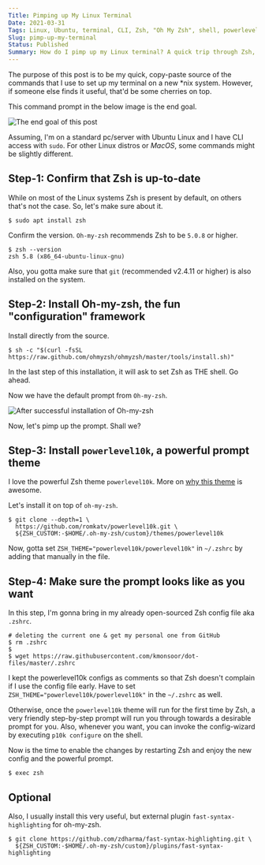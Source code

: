 ```yaml
---
Title: Pimping up My Linux Terminal
Date: 2021-03-31
Tags: Linux, Ubuntu, terminal, CLI, Zsh, "Oh My Zsh", shell, powerlevel10k
Slug: pimp-up-my-terminal
Status: Published
Summary: How do I pimp up my Linux terminal? A quick trip through Zsh, Oh-my-zsh, and other power tools to make the command-line-based workflow smooth and cool.
---
```


The purpose of this post is to be my quick, copy-paste source of the commands that I use to set up my terminal on a new *nix system.
However, if someone else finds it useful, that'd be some cherries on top.

This command prompt in the below image is the end goal.

![The end goal of this post](https://i.imgur.com/oZahIog.png)

Assuming, I'm on a standard pc/server with Ubuntu Linux and I have CLI access with `sudo`. For other Linux distros or *MacOS*, some commands might be slightly different.

Step-1: Confirm that Zsh is up-to-date
--------------------------------------
While on most of the Linux systems Zsh is present by default, on others that's not the case. So, let's make sure about it.

```shell-session
$ sudo apt install zsh
```

Confirm the version. `Oh-my-zsh` recommends Zsh to be `5.0.8` or higher.

```shell-session
$ zsh --version
zsh 5.8 (x86_64-ubuntu-linux-gnu)
```

Also, you gotta make sure that `git` (recommended v2.4.11 or higher) is also installed on the system.

  
  
Step-2: Install Oh-my-zsh, the fun "configuration" framework
------------------------------------------------------------
Install directly from the source.

```shell-session
$ sh -c "$(curl -fsSL https://raw.github.com/ohmyzsh/ohmyzsh/master/tools/install.sh)"
```

In the last step of this installation, it will ask to set Zsh as THE shell. Go ahead.

Now we have the default prompt from `Oh-my-zsh`. 

![After successful installation of Oh-my-zsh](https://i.imgur.com/HOVqqvi.png)

Now, let's pimp up the prompt. Shall we?
  
  
Step-3: Install `powerlevel10k`, a powerful prompt theme
--------------------------------------------------------

I love the powerful Zsh theme `powerlevel10k`. More on [why this theme](https://github.com/romkatv/powerlevel10k#features) is awesome.

Let's install it on top of `oh-my-zsh`.

```shell-session
$ git clone --depth=1 \
  https://github.com/romkatv/powerlevel10k.git \
  ${ZSH_CUSTOM:-$HOME/.oh-my-zsh/custom}/themes/powerlevel10k
```

Now, gotta set `ZSH_THEME="powerlevel10k/powerlevel10k"` in `~/.zshrc` by adding that manually in the file.


  
Step-4: Make sure the prompt looks like as you want
---------------------------------------------------
In this step, I'm gonna bring in my already open-sourced Zsh config file aka `.zshrc`. 

```shell-session
# deleting the current one & get my personal one from GitHub
$ rm .zshrc
$
$ wget https://raw.githubusercontent.com/kmonsoor/dot-files/master/.zshrc
```

I kept the powerlevel10k configs as comments so that Zsh doesn't complain if I use the config file early.
Have to set `ZSH_THEME="powerlevel10k/powerlevel10k"` in the `~/.zshrc` as well.

Otherwise, once the `powerlevel10k` theme will run for the first time by Zsh, a very friendly step-by-step prompt will run you through towards a desirable prompt for you. Also, whenever you want, you can invoke the config-wizard by executing `p10k configure` on the shell.

Now is the time to enable the changes by restarting Zsh and enjoy the new config and the powerful prompt.

```shell-session
$ exec zsh
```


Optional
--------
Also, I usually install this very useful, but external plugin `fast-syntax-highlighting` for oh-my-zsh.

```shell-session
$ git clone https://github.com/zdharma/fast-syntax-highlighting.git \
  ${ZSH_CUSTOM:-$HOME/.oh-my-zsh/custom}/plugins/fast-syntax-highlighting
```
